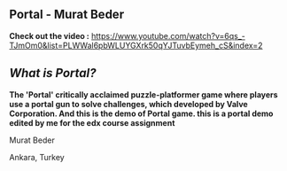 ## **Portal - Murat Beder**

**Check out the video :** https://www.youtube.com/watch?v=6qs_-TJmOm0&list=PLWWal6pbWLUYGXrk50qYJTuvbEymeh_cS&index=2

## ***What is Portal?***

**The 'Portal' critically acclaimed puzzle-platformer game where players use a portal gun to solve challenges, which developed by Valve Corporation. 
And this is the demo of Portal game. this is a portal demo edited by me for the edx course assignment**


Murat Beder 

Ankara, Turkey
